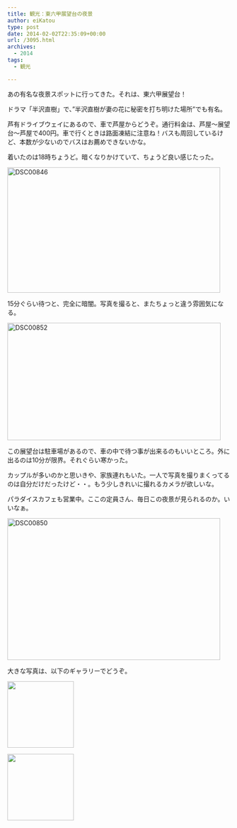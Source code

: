 ```yaml
---
title: 観光：東六甲展望台の夜景
author: eiKatou
type: post
date: 2014-02-02T22:35:09+00:00
url: /3095.html
archives:
  - 2014
tags:
  - 観光

---
```

あの有名な夜景スポットに行ってきた。それは、東六甲展望台！
  
ドラマ「半沢直樹」で、”半沢直樹が妻の花に秘密を打ち明けた場所”でも有名。

芦有ドライブウェイにあるので、車で芦屋からどうぞ。通行料金は、芦屋〜展望台〜芦屋で400円。車で行くときは路面凍結に注意ね！バスも周回しているけど、本数が少ないのでバスはお薦めできないかな。

着いたのは18時ちょうど。暗くなりかけていて、ちょうど良い感じたった。
  
[<img src="/uploads/2014/02/DSC00846.jpg" alt="DSC00846" width="481" height="283" class="alignnone size-full wp-image-3096" srcset="/uploads/2014/02/DSC00846.jpg 481w, /uploads/2014/02/DSC00846-300x176.jpg 300w" sizes="(max-width: 481px) 100vw, 481px" />][1]

15分ぐらい待つと、完全に暗闇。写真を撮ると、またちょっと違う雰囲気になる。
  
[<img src="/uploads/2014/02/DSC00852.jpg" alt="DSC00852" width="482" height="265" class="alignnone size-full wp-image-3098" srcset="/uploads/2014/02/DSC00852.jpg 482w, /uploads/2014/02/DSC00852-300x164.jpg 300w" sizes="(max-width: 482px) 100vw, 482px" />][2]

この展望台は駐車場があるので、車の中で待つ事が出来るのもいいところ。外に出るのは10分が限界。それぐらい寒かった。

カップルが多いのかと思いきや、家族連れもいた。一人で写真を撮りまくってるのは自分だけだったけど・・。もう少しきれいに撮れるカメラが欲しいな。

パラダイスカフェも営業中。ここの定員さん、毎日この夜景が見られるのか。いいなぁ。
  
[<img src="/uploads/2014/02/DSC00850.jpg" alt="DSC00850" width="481" height="320" class="alignnone size-full wp-image-3097" srcset="/uploads/2014/02/DSC00850.jpg 481w, /uploads/2014/02/DSC00850-300x199.jpg 300w" sizes="(max-width: 481px) 100vw, 481px" />][3]

大きな写真は、以下のギャラリーでどうぞ。

		
		  


<div id='gallery-1' class='gallery galleryid-3095 gallery-columns-2 gallery-size-thumbnail'>
  <dl class='gallery-item'>
    <dt class='gallery-icon landscape'>
      <a href='/3095.html/dsc00846_2000'><img width="150" height="150" src="/uploads/2014/02/DSC00846_2000-150x150.jpg" class="attachment-thumbnail size-thumbnail" alt="" /></a>
    </dt>
  </dl>
  
  <dl class='gallery-item'>
    <dt class='gallery-icon landscape'>
      <a href='/3095.html/dsc00852_2000'><img width="150" height="150" src="/uploads/2014/02/DSC00852_2000-150x150.jpg" class="attachment-thumbnail size-thumbnail" alt="" /></a>
    </dt>
  </dl>
  
  <br style="clear: both" />
</div>

 [1]: /uploads/2014/02/DSC00846.jpg
 [2]: /uploads/2014/02/DSC00852.jpg
 [3]: /uploads/2014/02/DSC00850.jpg

